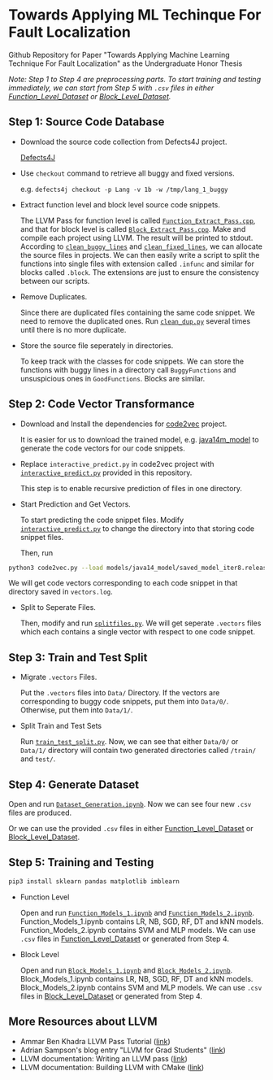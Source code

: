 # Towards Applying ML Techinque For Fault Localization

Github Repository for Paper "Towards Applying Machine Learning Technique For Fault Localization" as the Undergraduate Honor Thesis

*Note: Step 1 to Step 4 are preprocessing parts. To start training and testing immediately, we can start from Step 5 with `.csv` files in either [Function_Level_Dataset](https://github.com/jxm6165/Towards-Applying-ML-Techinque-For-Fault-Localization/tree/master/Function_Level_Dataset) or [Block_Level_Dataset](https://github.com/jxm6165/Towards-Applying-ML-Techinque-For-Fault-Localization/tree/master/Block_Level_Dataset).*

## Step 1: Source Code Database
* Download the source code collection from Defects4J project.

  [Defects4J](https://github.com/rjust/defects4j)

* Use `checkout` command to retrieve all buggy and fixed versions.

  e.g. `defects4j checkout -p Lang -v 1b -w /tmp/lang_1_buggy`

* Extract function level and block level source code snippets.

  The LLVM Pass for function level is called [`Function_Extract_Pass.cpp`](https://github.com/jxm6165/Towards-Applying-ML-Techinque-For-Fault-Localization/blob/master/Code_Snippet_Extarction/Function_Extract_Pass.cpp), and that for block level is called [`Block_Extract_Pass.cpp`](https://github.com/jxm6165/Towards-Applying-ML-Techinque-For-Fault-Localization/blob/master/Code_Snippet_Extarction/Block_Extract_Pass.cpp). Make and compile each project using LLVM. The result will be printed to stdout. According to [`clean_buggy_lines`](https://github.com/jxm6165/Towards-Applying-ML-Techinque-For-Fault-Localization/blob/master/clean_buggy_lines) and [`clean_fixed_lines`](https://github.com/jxm6165/Towards-Applying-ML-Techinque-For-Fault-Localization/blob/master/clean_fixed_lines), we can allocate the source files in projects. We can then easily write a script to split the functions into single files with extension called `.infunc` and similar for blocks called `.block`. The extensions are just to ensure the consistency between our scripts.

* Remove Duplicates.
  
  Since there are duplicated files containing the same code snippet. We need to remove the duplicated ones. Run [`clean_dup.py`](https://github.com/jxm6165/Towards-Applying-ML-Techinque-For-Fault-Localization/blob/master/clean_dup.py) several times until there is no more duplicate.
 
* Store the source file seperately in directories.

  To keep track with the classes for code snippets. We can store the functions with buggy lines in a directory call `BuggyFunctions` and unsuspicious ones in `GoodFunctions`. Blocks are similar.
  
## Step 2: Code Vector Transformance

* Download and Install the dependencies for [code2vec](https://github.com/tech-srl/code2vec) project. 

  It is easier for us to download the trained model, e.g. [java14m_model](https://s3.amazonaws.com/code2vec/model/java14m_model_trainable.tar.gz) to generate the code vectors for our code snippets.

* Replace `interactive_predict.py` in code2vec project with [`interactive_predict.py`](https://github.com/jxm6165/Towards-Applying-ML-Techinque-For-Fault-Localization/blob/master/interactive_predict.py) provided in this repository.

  This step is to enable recursive prediction of files in one directory. 
 
* Start Prediction and Get Vectors.

  To start predicting the code snippet files. Modify [`interactive_predict.py`](https://github.com/jxm6165/Towards-Applying-ML-Techinque-For-Fault-Localization/blob/master/interactive_predict.py) to change the directory into that storing code snippet files.
 
  Then, run 
 ```bash
 python3 code2vec.py --load models/java14_model/saved_model_iter8.release --export_code_vectors --predict > vectors.log
 ```
  We will get code vectors corresponding to each code snippet in that directory saved in `vectors.log`.
 
* Split to Seperate Files.

  Then, modify and run [`splitfiles.py`](https://github.com/jxm6165/Towards-Applying-ML-Techinque-For-Fault-Localization/blob/master/splitfiles.py). We will get seperate `.vectors` files which each contains a single vector with respect to one code snippet.

## Step 3: Train and Test Split

* Migrate `.vectors` Files.

  Put the `.vectors` files into `Data/` Directory. If the vectors are corresponding to buggy code snippets, put them into `Data/0/`. Otherwise, put them into `Data/1/`.
 
* Split Train and Test Sets

  Run [`train_test_split.py`](https://github.com/jxm6165/Towards-Applying-ML-Techinque-For-Fault-Localization/blob/master/train_test_split.py). Now, we can see that either `Data/0/` or `Data/1/` directory will contain two generated directories called `/train/` and `test/`.
  
## Step 4: Generate Dataset

  Open and run [`Dataset_Generation.ipynb`](https://github.com/jxm6165/Towards-Applying-ML-Techinque-For-Fault-Localization/blob/master/Dataset_Generation.ipynb). Now we can see four new `.csv` files are produced.

  Or we can use the provided `.csv` files in either [Function_Level_Dataset](https://github.com/jxm6165/Towards-Applying-ML-Techinque-For-Fault-Localization/tree/master/Function_Level_Dataset) or [Block_Level_Dataset](https://github.com/jxm6165/Towards-Applying-ML-Techinque-For-Fault-Localization/tree/master/Block_Level_Dataset).

## Step 5: Training and Testing

```sh
pip3 install sklearn pandas matplotlib imblearn
```

* Function Level

  Open and run [`Function_Models_1.ipynb`](https://github.com/jxm6165/Towards-Applying-ML-Techinque-For-Fault-Localization/blob/master/Function_Models_1.ipynb) and [`Function_Models_2.ipynb`](https://github.com/jxm6165/Towards-Applying-ML-Techinque-For-Fault-Localization/blob/master/Function_Models_2.ipynb). Function_Models_1.ipynb contains LR, NB, SGD, RF, DT and kNN models. Function_Models_2.ipynb contains SVM and MLP models. We can use `.csv` files in [Function_Level_Dataset](https://github.com/jxm6165/Towards-Applying-ML-Techinque-For-Fault-Localization/tree/master/Function_Level_Dataset) or generated from Step 4.

* Block Level

  Open and run [`Block_Models_1.ipynb`](https://github.com/jxm6165/Towards-Applying-ML-Techinque-For-Fault-Localization/blob/master/Block_Models_1.ipynb) and [`Block_Models_2.ipynb`](https://github.com/jxm6165/Towards-Applying-ML-Techinque-For-Fault-Localization/blob/master/Block_Models_2.ipynb). Block_Models_1.ipynb contains LR, NB, SGD, RF, DT and kNN models. Block_Models_2.ipynb contains SVM and MLP models. We can use `.csv` files in [Block_Level_Dataset](https://github.com/jxm6165/Towards-Applying-ML-Techinque-For-Fault-Localization/tree/master/Block_Level_Dataset) or generated from Step 4.

## More Resources about LLVM

- Ammar Ben Khadra LLVM Pass Tutorial ([link](https://github.com/abenkhadra/llvm-pass-tutorial/blob/master/README.md))
- Adrian Sampson's blog entry "LLVM for Grad Students" ([link](http://adriansampson.net/blog/llvm.html))
- LLVM documentation: Writing an LLVM pass ([link](http://llvm.org/docs/WritingAnLLVMPass.html))
- LLVM documentation: Building LLVM with CMake ([link](http://llvm.org/docs/CMake.html#cmake-out-of-source-pass))
